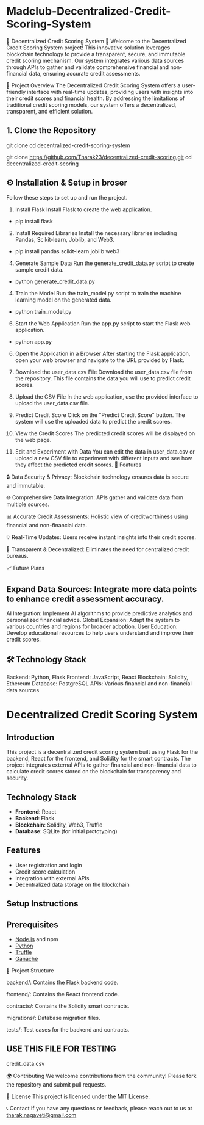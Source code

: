 # Madclub-Decentralized-Credit-Scoring-System
🌟 Decentralized Credit Scoring System 🌟
Welcome to the Decentralized Credit Scoring System project! This innovative solution leverages blockchain technology to provide a transparent, secure, and immutable credit scoring mechanism. Our system integrates various data sources through APIs to gather and validate comprehensive financial and non-financial data, ensuring accurate credit assessments.

🚀 Project Overview
The Decentralized Credit Scoring System offers a user-friendly interface with real-time updates, providing users with insights into their credit scores and financial health. By addressing the limitations of traditional credit scoring models, our system offers a decentralized, transparent, and efficient solution.

## 1. Clone the Repository

git clone <repository-url>
cd decentralized-credit-scoring-system

git clone https://github.com/Tharak23/decentralized-credit-scoring.git
cd decentralized-credit-scoring


## ⚙️ Installation & Setup in broser

Follow these steps to set up and run the project.

1. Install Flask Install Flask to create the web application.
- pip install flask

2. Install Required Libraries
Install the necessary libraries including Pandas, Scikit-learn, Joblib, and Web3.
- pip install pandas scikit-learn joblib web3

4. Generate Sample Data
Run the generate_credit_data.py script to create sample credit data.
- python generate_credit_data.py

4. Train the Model
Run the train_model.py script to train the machine learning model on the generated data.
- python train_model.py

6. Start the Web Application
Run the app.py script to start the Flask web application.
- python app.py

6. Open the Application in a Browser
After starting the Flask application, open your web browser and navigate to the URL provided by Flask.

7. Download the user_data.csv File
Download the user_data.csv file from the repository. This file contains the data you will use to predict credit scores.

8. Upload the CSV File
In the web application, use the provided interface to upload the user_data.csv file.

9. Predict Credit Score
Click on the "Predict Credit Score" button. The system will use the uploaded data to predict the credit scores.

10. View the Credit Scores
The predicted credit scores will be displayed on the web page.

11. Edit and Experiment with Data
You can edit the data in user_data.csv or upload a new CSV file to experiment with different inputs and see how they affect the predicted credit scores.
📝 Features

🔒 Data Security & Privacy: Blockchain technology ensures data is secure and immutable.

🌐 Comprehensive Data Integration: APIs gather and validate data from multiple sources.

📊 Accurate Credit Assessments: Holistic view of creditworthiness using financial and non-financial data.

💡 Real-Time Updates: Users receive instant insights into their credit scores.

🔗 Transparent & Decentralized: Eliminates the need for centralized credit bureaus.

📈 Future Plans


## Expand Data Sources: Integrate more data points to enhance credit assessment accuracy.
AI Integration: Implement AI algorithms to provide predictive analytics and personalized financial advice.
Global Expansion: Adapt the system to various countries and regions for broader adoption.
User Education: Develop educational resources to help users understand and improve their credit scores.

## 🛠️ Technology Stack
Backend: Python, Flask
Frontend: JavaScript, React
Blockchain: Solidity, Ethereum
Database: PostgreSQL
APIs: Various financial and non-financial data sources

# Decentralized Credit Scoring System

## Introduction
This project is a decentralized credit scoring system built using Flask for the backend, React for the frontend, and Solidity for the smart contracts. The project integrates external APIs to gather financial and non-financial data to calculate credit scores stored on the blockchain for transparency and security.

## Technology Stack
- **Frontend**: React
- **Backend**: Flask
- **Blockchain**: Solidity, Web3, Truffle
- **Database**: SQLite (for initial prototyping)

## Features
- User registration and login
- Credit score calculation
- Integration with external APIs
- Decentralized data storage on the blockchain

## Setup Instructions

## Prerequisites
- [Node.js](https://nodejs.org/) and npm
- [Python](https://www.python.org/)
- [Truffle](https://www.trufflesuite.com/truffle)
- [Ganache](https://www.trufflesuite.com/ganache)

📂 Project Structure

backend/: Contains the Flask backend code.

frontend/: Contains the React frontend code.

contracts/: Contains the Solidity smart contracts.

migrations/: Database migration files.

tests/: Test cases for the backend and contracts.

## USE THIS FILE FOR TESTING 

credit_data.csv

🌍 Contributing
We welcome contributions from the community! Please fork the repository and submit pull requests.

📝 License
This project is licensed under the MIT License.

📞 Contact
If you have any questions or feedback, please reach out to us at tharak.nagaveti@gmail.com


